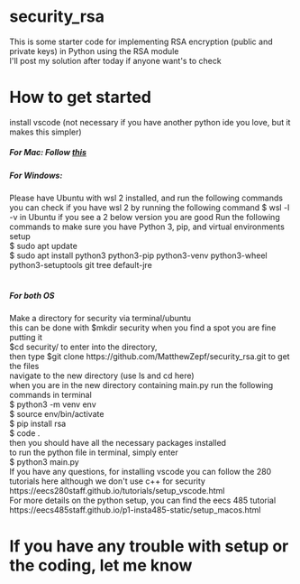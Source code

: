 # security_rsa
This is some starter code for implementing RSA encryption (public and private keys) in Python using the RSA module  
I'll post my solution after today if anyone want's to check  

# How to get started
install vscode (not necessary if you have another python ide you love, but it makes this simpler)  
<h5> For Mac: Follow <a href="https://eecs485staff.github.io/p1-insta485-static/setup_macos.html"> this </a>  </h5>

<h5> For Windows: </h5>  
Please have Ubuntu with wsl 2 installed, and run the following commands  
you can check if you have wsl 2 by running the following command $ wsl -l -v in Ubuntu  
if you see a 2 below version you are good  
Run the following commands to make sure you have Python 3, pip, and virtual environments setup  <br>
$ sudo apt update  <br>
$ sudo apt install python3 python3-pip python3-venv python3-wheel python3-setuptools git tree default-jre   <br> 
<br>

<h5> For both OS </h5>
Make a directory for security via terminal/ubuntu  <br>
this can be done with $mkdir security when you find a spot you are fine putting it  <br>
$cd security/ to enter into the directory,  <br>
then type $git clone https://github.com/MatthewZepf/security_rsa.git to get the files <br> 
navigate to the new directory (use ls and cd here)  <br>
when you are in the new directory containing main.py run the following commands in terminal  <br>
$ python3 -m venv env  <br>
$ source env/bin/activate  <br>
$ pip install rsa  <br>
$ code . <br>
then you should have all the necessary packages installed <br>
to run the python file in terminal, simply enter  <br>
$ python3 main.py  <br>
If you have any questions, for installing vscode you can follow the 280 tutorials here although we don't use c++ for security
https://eecs280staff.github.io/tutorials/setup_vscode.html  <br>
For more details on the python setup, you can find the eecs 485 tutorial https://eecs485staff.github.io/p1-insta485-static/setup_macos.html  <br>
<h1> If you have any trouble with setup or the coding, let me know </h1>

